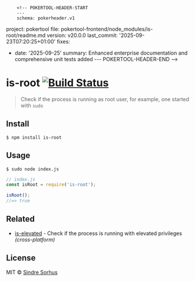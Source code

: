         <!-- POKERTOOL-HEADER-START
        ---
        schema: pokerheader.v1
project: pokertool
file: pokertool-frontend/node_modules/is-root/readme.md
version: v20.0.0
last_commit: '2025-09-23T07:20:25+01:00'
fixes:
- date: '2025-09-25'
  summary: Enhanced enterprise documentation and comprehensive unit tests added
        ---
        POKERTOOL-HEADER-END -->
# is-root [![Build Status](https://travis-ci.org/sindresorhus/is-root.svg?branch=master)](https://travis-ci.org/sindresorhus/is-root)

> Check if the process is running as root user, for example, one started with `sudo`


## Install

```
$ npm install is-root
```


## Usage

```
$ sudo node index.js
```

```js
// index.js
const isRoot = require('is-root');

isRoot();
//=> true
```


## Related

- [is-elevated](https://github.com/sindresorhus/is-elevated) - Check if the process is running with elevated privileges *(cross-platform)*


## License

MIT © [Sindre Sorhus](https://sindresorhus.com)
